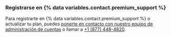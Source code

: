 
### Registrarse en {% data variables.contact.premium_support %}

Para registrarte en {% data variables.contact.premium_support %} o actualizar tu plan, puedes [ponerte en contacto con nuestro equipo de administración de cuentas](https://enterprise.github.com/contact) o llamar a [+1 (877) 448-4820](tel:+1-877-448-4820).
